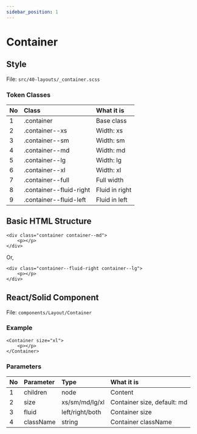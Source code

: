 ```yaml
---
sidebar_position: 1
---
```

# Container

## Style
File: ```src/40-layouts/_container.scss```

### Token Classes
| No | Class | What it is |
| :-| :-| :-|
| 1 | .container | Base class |
| 2 | .container--xs | Width: xs |
| 3 | .container--sm | Width: sm |
| 4 | .container--md | Width: md |
| 5 | .container--lg | Width: lg |
| 6 | .container--xl | Width: xl |
| 7 | .container--full | Full width |
| 8 | .container--fluid-right | Fluid in right |
| 9 | .container--fluid-left | Fluid in left |

## Basic HTML Structure
```
<div class="container container--md">
    <p></p>
</div>
```
Or,
```
<div class="container--fluid-right container--lg">
    <p></p>
</div>
```

## React/Solid Component
File: ```components/Layout/Container```
### Example
```
<Container size="xl">
    <p></p>
</Container>
```

### Parameters
| No | Parameter | Type | What it is |
| :-| :-| :-| :-|
| 1 | children | node | Content |
| 2 | size | xs/sm/md/lg/xl | Container size, default: md |
| 3 | fluid | left/right/both | Container size |
| 4 | className | string | Container className |